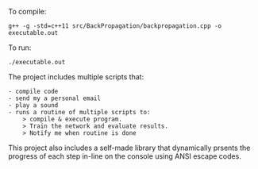 To compile: 
	
	g++ -g -std=c++11 src/BackPropagation/backpropagation.cpp -o executable.out

To run:

	./executable.out
	
The project includes multiple scripts that:

	- compile code
	- send my a personal email
	- play a sound
	- runs a routine of multiple scripts to:
		> compile & execute program. 
		> Train the network and evaluate results. 
		> Notify me when routine is done
	
This project also includes a self-made library that dynamically prsents the progress of each step in-line on the console using ANSI escape codes.
